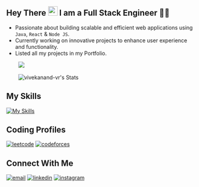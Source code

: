 ##  Hey There <img src="https://user-images.githubusercontent.com/74038190/214644152-52f47eb3-5e31-4f47-8758-05c9468d5596.gif" width="25"> I am a Full Stack Engineer 👨‍💻

- Passionate about building scalable and efficient web applications using `Java`, `React` & `Node JS`.
- Currently working on innovative projects to enhance user experience and functionality.
- Listed all my projects in my Portfolio.  

&nbsp; &nbsp; &nbsp; &nbsp; <img src="https://img.shields.io/badge/My%20Portfolio-1E90FF?style=for-the-badge&logo=firefox&logoColor=white">

&nbsp; &nbsp; &nbsp; &nbsp; ![vivekanand-vr's Stats](https://github-readme-stats.vercel.app/api?username=vivekanand-vr&theme=midnight-purple&show_icons=true&hide_border=false&count_private=true)

## My Skills
[![My Skills](https://skillicons.dev/icons?i=git,js,react,redux,tailwind,java,spring,docker,redis,kafka,mysql,mongo,nodejs&theme=light)](https://skillicons.dev)

## Coding Profiles
[![leetcode](https://img.shields.io/badge/leetcode-FF7400?style=for-the-badge&logo=leetcode&logoColor=white)](https://leetcode.com/vicky_007) 
[![codeforces](https://img.shields.io/badge/codeforces-FF0000?style=for-the-badge&logo=codeforces&logoColor=white)](https://codeforces.com/profile/vicky_9)

## Connect With Me
[![email](https://img.shields.io/badge/email-ff4d00?style=for-the-badge&logo=gmail&logoColor=white)](mailto:vivekvernekar21@gmail.com)
[![linkedin](https://img.shields.io/badge/linkedin-0A66C2?style=for-the-badge&logo=linkedin&logoColor=white)](https://www.linkedin.com/in/vivekanand-vernekar) 
[![instagram](https://img.shields.io/badge/instagram-E4405F?style=for-the-badge&logo=instagram&logoColor=white)](https://www.instagram.com/vvek_9)
